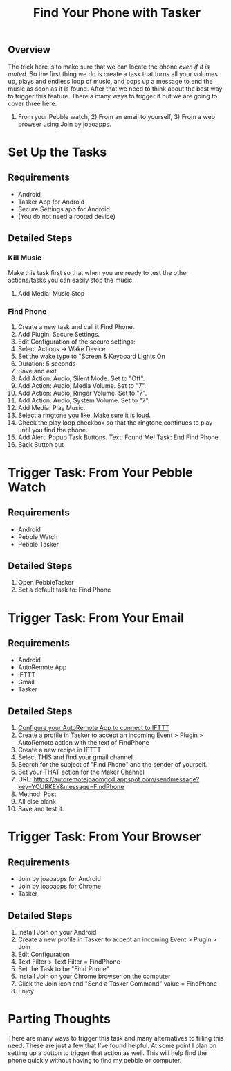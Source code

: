 ﻿---
id: "FindYourPhoneWithTasker"
title: "Find Your Phone with Tasker"
problem: "I frequently misplace my phone and have no phone with which to call it."
solution: "Trigger a sound effect on the phone remotely from my watch, email, or web browser."
image: "icon-phone-search.png"
tags: ["android", "tasker", "join", "pebble", "pebble-tasker", "ifttt", "gmail"]
files: ["End_Find_Phone.tsk.xml", "Find_Phone.tsk.xml", "Find_Phone_Via_AutoRemote.prf.xml", "Find_Phone_Via_Join.prf.xml"]
---

Overview
--------

The trick here is to make sure that we can locate the phone _even if it is muted_. So the first thing we do is create a task that turns all your volumes up, plays and endless loop of music, and pops up a message to end the music as soon as it is found. After that we need to think about the best way to trigger this feature. There a many ways to trigger it but we are going to cover three here:
1) From your Pebble watch, 2) From an email to yourself, 3) From a web browser using Join by joaoapps.

Set Up the Tasks
================

Requirements
------------

 * Android
 * Tasker App for Android
 * Secure Settings app for Android
 * (You do not need a rooted device)

Detailed Steps
--------------

### Kill Music

Make this task first so that when you are ready to test the other actions/tasks you can easily stop the music.

 1. Add Media: Music Stop

### Find Phone

 1. Create a new task and call it Find Phone.
 1. Add Plugin: Secure Settings.
 1. Edit Configuration of the secure settings:
 1. Select Actions -> Wake Device
 1. Set the wake type to "Screen & Keyboard Lights On
 1. Duration: 5 seconds
 1. Save and exit
 1. Add Action: Audio, Silent Mode. Set to "Off".
 1. Add Action: Audio, Media Volume. Set to "7".
 1. Add Action: Audio, Ringer Volume. Set to "7".
 1. Add Action: Audio, System Volume. Set to "7".
 1. Add Media: Play Music.
 1. Select a ringtone you like. Make sure it is loud.
 1. Check the play loop checkbox so that the ringtone continues to play until you find the phone.
 1. Add Alert: Popup Task Buttons. Text: Found Me! Task: End Find Phone
 1. Back Button out

Trigger Task: From Your Pebble Watch
====================================

Requirements
------------

 * Android
 * Pebble Watch
 * Pebble Tasker

Detailed Steps
--------------

 1. Open PebbleTasker
 1. Set a default task to: Find Phone

Trigger Task: From Your Email
====================================

Requirements
------------

 * Android
 * AutoRemote App
 * IFTTT
 * Gmail
 * Tasker

Detailed Steps
--------------

 1. [Configure your AutoRemote App to connect to IFTTT](https://www.reddit.com/r/tasker/comments/3arbeh/how_to_hookup_tasker_to_ifttt_using_autoremote/)
 1. Create a profile in Tasker to accept an incoming Event > Plugin > AutoRemote action with the text of FindPhone
 1. Create a new recipe in IFTTT
 1. Select THIS and find your gmail channel.
 1. Search for the subject of "Find Phone" and the sender of yourself.
 1. Set your THAT action for the Maker Channel
 1. URL: https://autoremotejoaomgcd.appspot.com/sendmessage?key=YOURKEY&message=FindPhone
 1. Method: Post
 1. All else blank
 1. Save and test it.

Trigger Task: From Your Browser
====================================

Requirements
------------

 * Join by joaoapps for Android
 * Join by joaoapps for Chrome
 * Tasker

Detailed Steps
--------------

 1. Install Join on your Android
 1. Create a new profile in Tasker  to accept an incoming Event > Plugin > Join
 1. Edit Configuration
 1. Text Filter > Text Filter = FindPhone
 1. Set the Task to be "Find Phone"
 1. Install Join on your Chrome browser on the computer
 1. Click the Join icon and "Send a Tasker Command" value = FindPhone
 1. Enjoy

Parting Thoughts
================

There are many ways to trigger this task and many alternatives to filling this need. These are just a few that I've found helpful. At some point I plan on setting up a button to trigger that action as well. This will help find the phone quickly without having to find my pebble or computer.
